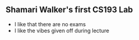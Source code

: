 ## Shamari Walker's first CS193 Lab

- I like that there are no exams
- I like the vibes given off during lecture


